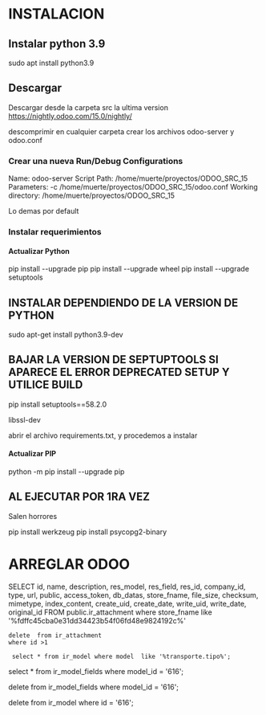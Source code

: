 # INSTALACION

## Instalar python 3.9

sudo apt install python3.9
## Descargar 

Descargar desde la carpeta src la ultima version
https://nightly.odoo.com/15.0/nightly/

descomprimir en cualquier carpeta
crear los archivos odoo-server y odoo.conf

### Crear una nueva Run/Debug Configurations
Name: odoo-server
Script Path:  /home/muerte/proyectos/ODOO_SRC_15
Parameters:   -c /home/muerte/proyectos/ODOO_SRC_15/odoo.conf
Working directory:  /home/muerte/proyectos/ODOO_SRC_15

Lo demas por default


### Instalar requerimientos
#### Actualizar Python
pip install --upgrade pip
pip install --upgrade wheel
pip install --upgrade setuptools

## INSTALAR DEPENDIENDO DE LA VERSION DE PYTHON
sudo apt-get install python3.9-dev

## BAJAR LA VERSION DE SEPTUPTOOLS SI APARECE EL ERROR DEPRECATED SETUP Y UTILICE BUILD
pip install setuptools==58.2.0


libssl-dev

abrir el archivo requirements.txt, y procedemos a instalar

#### Actualizar PIP
python -m pip install --upgrade pip

## AL EJECUTAR POR 1RA VEZ
Salen horrores

pip install werkzeug
pip install psycopg2-binary


# ARREGLAR ODOO

SELECT id, name, description, res_model, res_field, res_id, company_id, type, url, public, access_token, db_datas, store_fname, file_size, checksum, mimetype, index_content, create_uid, create_date, write_uid, write_date, original_id
	FROM public.ir_attachment
	where store_fname like '%fdffc45cba0e31dd34423b54f06fd48e9824192c%'
	
	delete  from ir_attachment
	where id >1
	
	 select * from ir_model where model  like '%transporte.tipo%';
select * from ir_model_fields where model_id = '616';

delete from ir_model_fields where model_id = '616';

delete from ir_model where id = '616';
